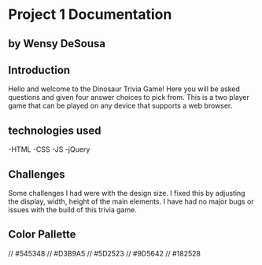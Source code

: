 # Project 1 Documentation
## by Wensy DeSousa

## Introduction


Hello and welcome to the Dinosaur Trivia Game! Here you will be asked questions and given four answer choices to pick from. This is a two player game that can be played on any device that supports a web browser. 

## technologies used

-HTML
-CSS
-JS
-jQuery

## Challenges

Some challenges I had were with the design size. I fixed this by adjusting the display, width, height of the main elements. I have had no major bugs or issues with the build of this trivia game. 

## Color Pallette

// #545348
// #D3B9A5
// #5D2523
// #9D5642
// #182528


